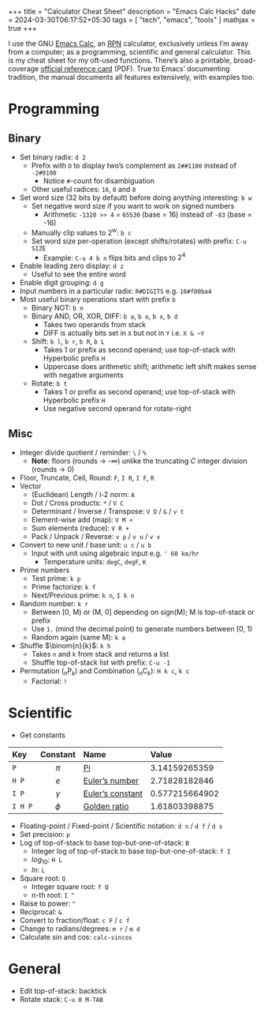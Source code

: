 +++
title = "Calculator Cheat Sheet"
description = "Emacs Calc Hacks"
date = 2024-03-30T06:17:52+05:30
tags = [ "tech", "emacs", "tools" ]
mathjax = true
+++

I use the GNU [Emacs Calc][], an [RPN][] calculator, exclusively unless I’m away from a computer; as a programming, scientific and general calculator.  This is my cheat sheet for my oft-used functions.  There’s also a printable, broad-coverage [official reference card][calc cheat] (PDF).  True to Emacs’ documenting tradition, the manual documents all features extensively, with examples too.

[rpn]: https://en.wikipedia.org/wiki/Reverse_Polish_notation
[emacs calc]: https://www.gnu.org/software/emacs/manual/html_mono/calc.html
[calc cheat]: https://www.gnu.org/software/emacs/refcards/pdf/calccard.pdf

# Programming

## Binary

* Set binary radix: `d 2`
  - Prefix with `O` to display two’s complement as `2##1100` instead of `-2#0100`
    + Notice `#`-count for disambiguation
  - Other useful radices: `16`, `0` and `8`
* Set word size (32 bits by default) before doing anything interesting: `b w`
  - Set negative word size if you want to work on signed numbers
    + Arithmetic `-1320 >> 4` = `65530` (base = 16) instead of `-83` (base = -16)
  - Manually clip values to $2^w$: `b c`
  - Set word size per-operation (except shifts/rotates) with prefix: `C-u SIZE`
    + Example: `C-u 4 b n` flips bits and clips to $2^4$
* Enable leading zero display: `d z`
  - Useful to see the entire word
* Enable digit grouping: `d g`
* Input numbers in a particular radix: `R#DIGITS` e.g. `16#f00ba4`
* Most useful binary operations start with prefix `b`
  - Binary NOT: `b n`
  - Binary AND, OR, XOR, DIFF: `b a`, `b o`, `b x`, `b d`
    + Takes two operands from stack
    + DIFF is actually bits set in `X` but not in `Y` i.e. `X & ~Y`
  - Shift: `b l`, `b r`, `b R`, `b L`
    + Takes 1 or prefix as second operand; use top-of-stack with Hyperbolic prefix `H` 
    + Uppercase does arithmetic shift; arithmetic left shift makes sense with negative arguments
  - Rotate: `b t`
    + Takes 1 or prefix as second operand; use top-of-stack with Hyperbolic prefix `H` 
    + Use negative second operand for rotate-right

## Misc

* Integer divide quotient / reminder: `\` / `%`
  - **Note**: floors (rounds → -∞) unlike the truncating _C_ integer division (rounds → 0)
* Floor, Truncate, Ceil, Round: `F`, `I R`, `I F`, `R`
* Vector
  - (Euclidean) Length / l-2 norm: `A`
  - Dot / Cross products: `*` / `V C`
  - Determinant / Inverse / Transpose: `V D` / `&` / `v t`
  - Element-wise add (map): `V M +`
  - Sum elements (reduce): `V R +`
  - Pack / Unpack / Reverse: `v p` / `v u` / `v v`
* Convert to new unit / base unit: `u c` / `u b`
  - Input with unit using algebraic input e.g. `' 60 km/hr`
    + Temperature units: `degC`, `degF`, `K`
* Prime numbers
  - Test prime: `k p`
  - Prime factorize: `k f`
  - Next/Previous prime: `k n`, `I k n`
* Random number: `k r`
  - Between [0, M) or (M, 0] depending on sign(M); M is top-of-stack or prefix
  - Use `1.` (mind the decimal point) to generate numbers between [0, 1)
  - Random again (same M): `k a`
* Shuffle $\binom{n}{k}$: `k h`
  - Takes `n` and `k` from stack and returns a list
  - Shuffle top-of-stack list with prefix: `C-u -1`
* Permutation (${}_n\mathrm{ P }_k$) and Combination (${}_n\mathrm{ C }_k$): `H k c`, `k c`
  - Factorial: `!`

# Scientific

* Get constants

| Key     | Constant | Name                 | Value          |
|:--------|:--------:|:---------------------|:---------------|
| `P`     | $\pi$    | [Pi][]               | 3.14159265359  |
| `H P`   | $e$      | [Euler’s number][]   | 2.71828182846  |
| `I P`   | $\gamma$ | [Euler’s constant][] | 0.577215664902 |
| `I H P` | $\phi$   | [Golden ratio][]     | 1.61803398875  |

* Floating-point / Fixed-point / Scientific notation: `d n` / `d f` / `d s`
* Set precision: `p`
* Log of top-of-stack to base top-but-one-of-stack: `B`
  - Integer log of top-of-stack to base top-but-one-of-stack: `f I`
  - $log_{10}$: `H L`
  - $ln$: `L`
* Square root: `Q`
  - Integer square root: `f Q`
  - n-th root: `I ^`
* Raise to power: `^`
* Reciprocal: `&`
* Convert to fraction/float: `c F` / `c f`
* Change to radians/degrees: `m r` / `m d`
* Calculate sin and cos: `calc-sincos`

# General

* Edit top-of-stack: backtick
* Rotate stack: `C-u 0 M-TAB`

[euler’s number]: https://en.wikipedia.org/wiki/E_(mathematical_constant)
[golden ratio]: https://en.wikipedia.org/wiki/Golden_ratio
[euler’s constant]: https://en.wikipedia.org/wiki/Euler%27s_constant
[pi]: https://en.wikipedia.org/wiki/Pi
